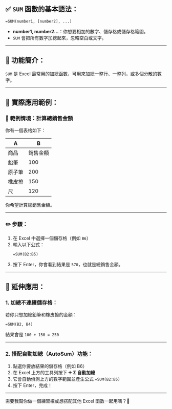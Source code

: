 ## ✅ `SUM` 函數的基本語法：

```excel
=SUM(number1, [number2], ...)
```

- **number1, number2...**：你想要相加的數字、儲存格或儲存格範圍。
- `SUM` 會把所有數字加總起來，忽略空白或文字。

---

## 🧠 功能簡介：

`SUM` 是 Excel 最常用的加總函數，可用來加總一整行、一整列，或多個分散的數字。

---

## 📘 實際應用範例：

### 🧾 範例情境：計算總銷售金額

你有一個表格如下：

| A     | B         |
|-------|-----------|
| 商品  | 銷售金額   |
| 鉛筆  | 100       |
| 原子筆| 200       |
| 橡皮擦| 150       |
| 尺    | 120       |

你希望計算總銷售金額。

---

### ✏️ 步驟：

1. 在 Excel 中選擇一個儲存格（例如 `B6`）
2. 輸入以下公式：
   ```excel
   =SUM(B2:B5)
   ```
3. 按下 Enter，你會看到結果是 `570`，也就是總銷售金額。

---

## 🔁 延伸應用：

### 1. **加總不連續儲存格：**

若你只想加總鉛筆和橡皮擦的金額：

```excel
=SUM(B2, B4)
```

結果會是 `100 + 150 = 250`

---

### 2. **搭配自動加總（AutoSum）功能：**

1. 點選你要放結果的儲存格（例如 B6）
2. 在 Excel 上方的工具列按下 ➕ **Σ 自動加總**
3. 它會自動偵測上方的數字範圍並產生公式 `=SUM(B2:B5)`
4. 按下 Enter，完成！

---

需要我幫你做一個練習檔或想搭配其他 Excel 函數一起用嗎？🙂